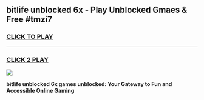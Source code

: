 
## bitlife unblocked 6x - Play Unblocked Gmaes & Free #tmzi7
<h3>
<a href="https://news.freeplayer.one?title=bitlife_unblocked_6x&ref=03M">CLICK TO PLAY</a></h3>
<hr>

<h3>
<a href="https://news.freeplayer.one?title=bitlife_unblocked_6x&ref=03M">CLICK 2 PLAY</a>
  
</h3>

<a href="https://news.freeplayer.one?title=bitlife_unblocked_6x&ref=03M"><img src="https://clearcache.store/games.png"></a>


**bitlife unblocked 6x games unblocked: Your Gateway to Fun and Accessible Online Gaming**

